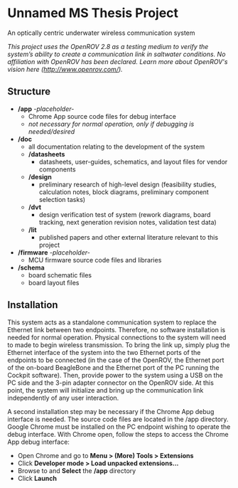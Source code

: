 # Unnamed MS Thesis Project

An optically centric underwater wireless communication system

*This project uses the OpenROV 2.8 as a testing medium to verify the system’s ability to create a communication link in saltwater conditions. No affiliation with OpenROV has been declared. Learn more about OpenROV's vision here (http://www.openrov.com/).*

## Structure

  - **/app** *-placeholder-*
    - Chrome App source code files for debug interface
    - *not necessary for normal operation, only if debugging is needed/desired*
  - **/doc**
    - all documentation relating to the development of the system
    - **/datasheets**
      - datasheets, user-guides, schematics, and layout files for vendor components
    - **/design**
      - preliminary research of high-level design (feasibility studies, calculation notes, block diagrams, preliminary component selection tasks)
    - **/dvt**
      - design verification test of system (rework diagrams, board tracking, next generation revision notes, validation test data)
    - **/lit**
      - published papers and other external literature relevant to this project
  - **/firmware** *-placeholder-*
    - MCU firmware source code files and libraries
  - **/schema**
    - board schematic files
    - board layout files
  
## Installation

This system acts as a standalone communication system to replace the Ethernet link between two endpoints. Therefore, no software installation is needed for normal operation. Physical connections to the system will need to made to begin wireless transmission. To bring the link up, simply plug the Ethernet interface of the system into the two Ethernet ports of the endpoints to be connected (in the case of the OpenROV, the Ethernet port of the on-board BeagleBone and the Ethernet port of the PC running the Cockpit software). Then, provide power to the system using a USB on the PC side and the 3-pin adapter connector on the OpenROV side. At this point, the system will initialize and bring up the communication link independently of any user interaction.

A second installation step may be necessary if the Chrome App debug interface is needed. The source code files are located in the /app directory. Google Chrome must be installed on the PC endpoint wishing to operate the debug interface. With Chrome open, follow the steps to access the Chrome App debug interface:
  - Open Chrome and go to **Menu > (More) Tools > Extensions**
  - Click **Developer mode > Load unpacked extensions...**
  - Browse to and **Select** the **/app** directory
  - Click **Launch**
